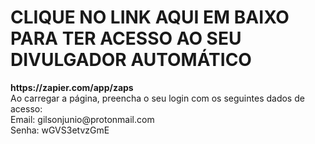 <h1>CLIQUE NO LINK AQUI EM BAIXO PARA TER ACESSO AO SEU DIVULGADOR AUTOMÁTICO</h1>
<b>https://zapier.com/app/zaps</b>
</br>
Ao carregar a página, preencha o seu login com os seguintes dados de acesso:</br>
Email: gilsonjunio@protonmail.com</br>
Senha: wGVS3etvzGmE
